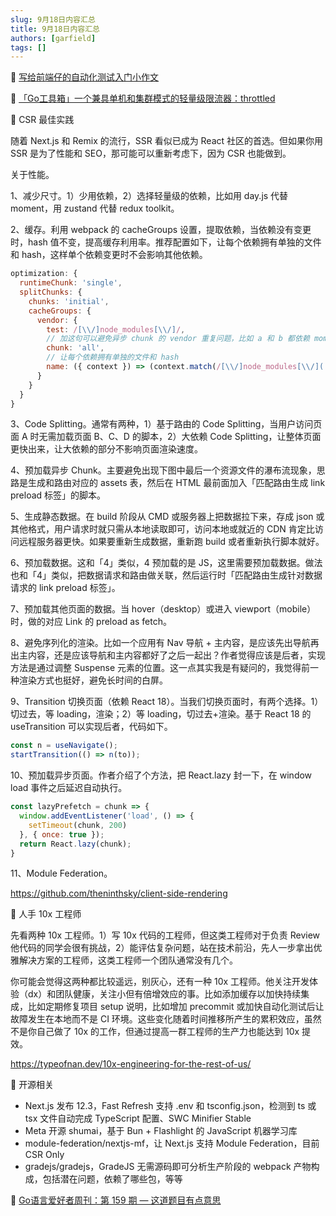 ```yaml
---
slug: 9月18日内容汇总
title: 9月18日内容汇总
authors: [garfield]
tags: []
---
```


📒 [写给前端仔的自动化测试入门小作文](https://juejin.cn/post/7142371499255529509)

📒 [「Go工具箱」一个兼具单机和集群模式的轻量级限流器：throttled](https://mp.weixin.qq.com/s/MN4wsITSVYHNMPoFRpRZFQ)

📒 CSR 最佳实践

随着 Next.js 和 Remix 的流行，SSR 看似已成为 React 社区的首选。但如果你用 SSR 是为了性能和 SEO，那可能可以重新考虑下，因为 CSR 也能做到。

关于性能。

1、减少尺寸。1）少用依赖，2）选择轻量级的依赖，比如用 day.js 代替 moment，用 zustand 代替 redux toolkit。

2、缓存。利用 webpack 的 cacheGroups 设置，提取依赖，当依赖没有变更时，hash 值不变，提高缓存利用率。推荐配置如下，让每个依赖拥有单独的文件和 hash，这样单个依赖变更时不会影响其他依赖。

```js
optimization: {
  runtimeChunk: 'single',
  splitChunks: {
    chunks: 'initial',
    cacheGroups: {
      vendor: {
        test: /[\\/]node_modules[\\/]/,
        // 加这句可以避免异步 chunk 的 vendor 重复问题，比如 a 和 b 都依赖 moment，不加这句 moment 会被打两遍而不是被提取出来
        chunk: 'all',
        // 让每个依赖拥有单独的文件和 hash
        name: ({ context }) => (context.match(/[\\/]node_modules[\\/](.*?)([\\/]|$)/) || [])[1]
      }
    }
  }
}
```

3、Code Splitting。通常有两种，1）基于路由的 Code Splitting，当用户访问页面 A 时无需加载页面 B、C、D 的脚本，2）大依赖 Code Splitting，让整体页面更快出来，让大依赖的部分不影响页面渲染速度。

4、预加载异步 Chunk。主要避免出现下图中最后一个资源文件的瀑布流现象，思路是生成和路由对应的 assets 表，然后在 HTML 最前面加入「匹配路由生成 link preload 标签」的脚本。

5、生成静态数据。在 build 阶段从 CMD 或服务器上把数据拉下来，存成 json 或其他格式，用户请求时就只需从本地读取即可，访问本地或就近的 CDN 肯定比访问远程服务器更快。如果要重新生成数据，重新跑 build 或者重新执行脚本就好。

6、预加载数据。这和「4」类似，4 预加载的是 JS，这里需要预加载数据。做法也和「4」类似，把数据请求和路由做关联，然后运行时「匹配路由生成针对数据请求的 link preload 标签」。

7、预加载其他页面的数据。当 hover（desktop）或进入 viewport（mobile）时，做的对应 Link 的 preload as fetch。

8、避免序列化的渲染。比如一个应用有 Nav 导航 + 主内容，是应该先出导航再出主内容，还是应该导航和主内容都好了之后一起出？作者觉得应该是后者，实现方法是通过调整 Suspense 元素的位置。这一点其实我是有疑问的，我觉得前一种渲染方式也挺好，避免长时间的白屏。

9、Transition 切换页面（依赖 React 18）。当我们切换页面时，有两个选择。1）切过去，等 loading，渲染；2）等 loading，切过去+渲染。基于 React 18 的 useTransition 可以实现后者，代码如下。

```js
const n = useNavigate();
startTransition(() => n(to));
```

10、预加载异步页面。作者介绍了个方法，把 React.lazy 封一下，在 window load 事件之后延迟自动执行。

```js
const lazyPrefetch = chunk => {
  window.addEventListener('load', () => {
    setTimeout(chunk, 200)
  }, { once: true });
  return React.lazy(chunk);
}
```

11、Module Federation。

https://github.com/theninthsky/client-side-rendering

📒 人手 10x 工程师

先看两种 10x 工程师。1）写 10x 代码的工程师，但这类工程师对于负责 Review 他代码的同学会很有挑战，2）能评估复杂问题，站在技术前沿，先人一步拿出优雅解决方案的工程师，这类工程师一个团队通常没有几个。

你可能会觉得这两种都比较遥远，别灰心，还有一种 10x 工程师。他关注开发体验（dx）和团队健康，关注小但有倍增效应的事。比如添加缓存以加快持续集成，比如定期修复项目 setup 说明，比如增加 precommit 或加快自动化测试后让故障发生在本地而不是 CI 环境。这些变化随着时间推移所产生的累积效应，虽然不是你自己做了 10x 的工作，但通过提高一群工程师的生产力也能达到 10x 提效。

https://typeofnan.dev/10x-engineering-for-the-rest-of-us/

📒 开源相关

- Next.js 发布 12.3，Fast Refresh 支持 .env 和 tsconfig.json，检测到 ts 或 tsx 文件自动完成 TypeScript 配置、SWC Minifier Stable
- Meta 开源 shumai，基于 Bun + Flashlight 的 JavaScript 机器学习库
- module-federation/nextjs-mf，让 Next.js 支持 Module Federation，目前 CSR Only
- gradejs/gradejs，GradeJS 无需源码即可分析生产阶段的 webpack 产物构成，包括潜在问题，依赖了哪些包，等等

📒 [Go语言爱好者周刊：第 159 期 — 这道题目有点意思](https://mp.weixin.qq.com/s/rPDGgAlzNrTqZX74zzqDsA)
